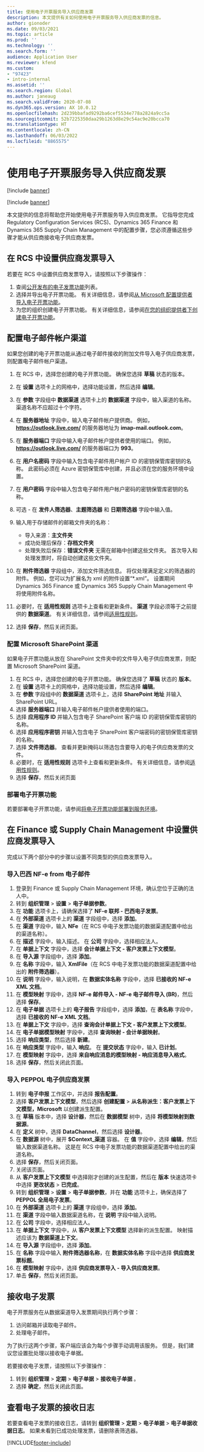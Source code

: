 ```yaml
---
title: 使用电子开票服务导入供应商发票
description: 本文提供有关如何使用电子开票服务导入供应商发票的信息。
author: gionoder
ms.date: 09/03/2021
ms.topic: article
ms.prod: ''
ms.technology: ''
ms.search.form: ''
audience: Application User
ms.reviewer: kfend
ms.custom:
- "97423"
- intro-internal
ms.assetid: ''
ms.search.region: Global
ms.author: janeaug
ms.search.validFrom: 2020-07-08
ms.dyn365.ops.version: AX 10.0.12
ms.openlocfilehash: 2d239bbafad9292ba6cef5534e778a2824a9cc5a
ms.sourcegitcommit: 52b7225350daa29b1263d8e29c54ac9e20bcca70
ms.translationtype: HT
ms.contentlocale: zh-CN
ms.lasthandoff: 06/03/2022
ms.locfileid: "8865575"
---
```

# <a name="use-the-electronic-invoicing-service-to-import-vendor-invoices"></a>使用电子开票服务导入供应商发票

[!include [banner](../includes/banner.md)]

[!include [banner](../includes/preview-banner.md)]

本文提供的信息将帮助您开始使用电子开票服务导入供应商发票。 它指导您完成 Regulatory Configuration Services (RCS)、Dynamics 365 Finance 和 Dynamics 365 Supply Chain Management 中的配置步骤，您必须遵循这些步骤才能从供应商接收电子供应商发票。

## <a name="set-up-vendor-invoice-import-in-rcs"></a>在 RCS 中设置供应商发票导入
若要在 RCS 中设置供应商发票导入，请按照以下步骤操作：

1. 查阅[公开发布的电子发票功能](e-invoicing-configuration-rcs.md#generally-available-features)列表。
2. 选择并导出电子开票功能。 有关详细信息，请参阅[从 Microsoft 配置提供者导入电子开票功能](e-invoicing-get-started.md#import-an-electronic-invoicing-feature-from-the-microsoft-configuration-provider)。
3. 为您的组织创建电子开票功能。 有关详细信息，请参阅[在您的组织提供者下创建电子开票功能](e-invoicing-get-started.md#create-an-electronic-invoicing-feature-under-your-organization-provider)。

## <a name="configure-an-email-account-channel"></a>配置电子邮件帐户渠道

如果您创建的电子开票功能从通过电子邮件接收的附加文件导入电子供应商发票，则配置电子邮件帐户渠道。

1. 在 RCS 中，选择您创建的电子开票功能。 确保您选择 **草稿** 状态的版本。
2. 在 **设置** 选项卡上的网格中，选择功能设置，然后选择 **编辑**。
3. 在 **参数** 字段组中 **数据渠道** 选项卡上的 **数据渠道** 字段中，输入渠道的名称。 渠道名称不应超过十个字符。
4. 在 **服务器地址** 字段中，输入电子邮件帐户提供商。 例如，**https://outlook.live.com/** 的服务器地址为 **imap-mail.outlook.com**。
5. 在 **服务器端口** 字段中输入电子邮件帐户提供者使用的端口。 例如，**https://outlook.live.com/** 的服务器端口为 **993**。
6. 在 **用户名密码** 字段中输入包含电子邮件用户帐户 ID 的密钥保管库密钥的名称。 此密码必须在 Azure 密钥保管库中创建，并且必须在您的服务环境中设置。 
7. 在 **用户密码** 字段中输入包含电子邮件用户帐户密码的密钥保管库密钥的名称。
8. 可选 - 在 **发件人筛选器**、**主题筛选器** 和 **日期筛选器** 字段中输入值。
9. 输入用于存储邮件的邮箱文件夹的名称：

    - 导入来源：**主文件夹**
    - 成功处理后保存：**存档文件夹**
    - 处理失败后保存：**错误文件夹** 无需在邮箱中创建这些文件夹。 首次导入和处理发票时，将自动创建这些文件夹。 
   
10. 在 **附件筛选器** 字段组中，添加文件筛选信息。 将仅处理满足定义的筛选器的附件。 例如，您可以为扩展名为 xml 的附件设置“\*.xml”。 设置期间 Dynamics 365 Finance 或 Dynamics 365 Supply Chain Management 中将使用附件名称。 
11. 必要时，在 **适用性规则** 选项卡上查看和更新条件。 **渠道** 字段必须等于之前提供的 **数据渠道**。 有关详细信息，请参阅[适用性规则](e-invoicing-configuration-rcs.md#applicability-rules)。
12. 选择 **保存**，然后关闭页面。

### <a name="configure-a-microsoft-sharepoint-channel"></a>配置 Microsoft SharePoint 渠道

如果电子开票功能从放在 SharePoint 文件夹中的文件导入电子供应商发票，则配置 Microsoft SharePoint 渠道。

1. 在 RCS 中，选择您创建的电子开票功能。 确保您选择了 **草稿** 状态的 **版本**。
2. 在 **设置** 选项卡上的网格中，选择功能设置，然后选择 **编辑**。
3. 在 **参数** 字段组中的 **数据渠道** 选项卡上，选择 **SharePoint 地址** 并输入 SharePoint URL。
4. 选择 **服务器端口** 并输入电子邮件帐户提供者使用的端口。
5. 选择 **应用程序 ID** 并输入包含电子 SharePoint 客户端 ID 的密钥保管库密钥的名称。
6. 选择 **应用程序密钥** 并输入包含电子 SharePoint 客户端密码的密钥保管库密钥的名称。
7. 选择 **文件筛选器**。 查看并更新掩码以筛选包含要导入的电子供应商发票的文件。
8. 必要时，在 **适用性规则** 选项卡上查看和更新条件。 有关详细信息，请参阅[适用性规则](e-invoicing-configuration-rcs.md#applicability-rules)。
9. 选择 **保存**，然后关闭页面

### <a name="deploy-an-electronic-invoicing-feature"></a>部署电子开票功能

若要部署电子开票功能，请参阅[将电子开票功能部署到服务环境](e-invoicing-get-started.md#deploy-the-electronic-invoicing-feature-to-service-environment)。

## <a name="set-up-vendor-invoice-import-in-finance-or-supply-chain-management"></a>在 Finance 或 Supply Chain Management 中设置供应商发票导入
完成以下两个部分中的步骤以设置不同类型的供应商发票导入。

### <a name="import-brazilian-nf-e-from-email"></a>导入巴西 NF-e from 电子邮件

1. 登录到 Finance 或 Supply Chain Management 环境，确认您位于正确的法人中。
2. 转到 **组织管理** > **设置** > **电子单据参数**。
3. 在 **功能** 选项卡上，请确保选择了 **NF-e 联邦 - 巴西电子发票**。
4. 在 **外部渠道** 选项卡上的 **渠道** 字段组中，选择 **添加**。
5. 在 **渠道** 字段中，输入 **NFe**（在 RCS 中电子发票功能的数据渠道配置中给出的渠道名称）。
6. 在 **描述** 字段中，输入描述。 在 **公司** 字段中，选择相应法人。
7. 在 **单据上下文** 字段中，选择 **会计单据上下文 - 客户发票上下文模型**。
8. 在 **导入源** 字段组中，选择 **添加**。
9. 在 **名称** 字段中，输入 **XmlFile**（在 RCS 中电子发票功能的数据渠道配置中给出的 **附件筛选器**）。
10. 在 **说明** 字段中，输入说明，在 **数据实体名称** 字段中，选择 **已接收的 NF-e XML 文档**。
11. 在 **模型映射** 字段中，选择 **NF-e 邮件导入 - NF-e 电子邮件导入 (BR)**，然后选择 **保存**。
12. 在 **电子单据** 选项卡上的 **电子报告** 字段组中，选择 **添加**，在 **表名称** 字段中，选择 **已接收的 NF-e XML 文档**。
13. 在 **单据上下文** 字段中，选择 **查询会计单据上下文 - 客户发票上下文模型**。
14. 在 **电子单据模型映射** 字段中，选择 **查询映射 - 会计单据映射**。
15. 选择 **响应类型**，然后选择 **新建**。
16. 在 **响应类型** 字段中，输入 **响应**。 在 **提交状态** 字段中，输入 **已计划**。
17. 在 **模型映射** 字段中，选择 **来自响应消息的模型映射 - 响应消息导入格式**。
18. 选择 **保存**，然后关闭此页面。

### <a name="import-peppol-electronic-vendor-invoices"></a>导入 PEPPOL 电子供应商发票

1. 转到 **电子申报** 工作区中，并选择 **报告配置**。
2. 选择 **客户发票上下文模型**，然后选择 **创建配置** > **从名称派生：客户发票上下文模型，Microsoft** 以创建派生配置。
3. 在 **草稿** 版本中，选择 **设计器**，然后在 **数据模型** 树中，选择 **将模型映射到数据源**。
4. 在 **定义** 树中，选择 **DataChannel**，然后选择 **设计器**。
5. 在 **数据源** 树中，展开 **$Context\_渠道** 容器。 在 **值** 字段中，选择 **编辑**，然后输入数据渠道名称。 这是在 RCS 中电子发票功能的数据渠道配置中给出的渠道名称。 
7. 选择 **保存**，然后关闭页面。
8. 关闭该页面。
9. 从 **客户发票上下文模型** 中选择刚才创建的派生配置，然后在 **版本** 快速选项卡中选择 **更改状态** > **已完成**。
10. 转到 **组织管理** > **设置** > **电子单据参数**，并在 **功能** 选项卡上，确保选择了 **PEPPOL 全局电子发票**。 
11. 在 **外部渠道** 选项卡上的 **渠道** 字段组中，选择 **添加**。
12. 在 **渠道** 字段中输入数据渠道名称，在 **说明** 字段中输入说明。
13. 在 **公司** 字段中，选择相应法人。 
14. 在 **单据上下文** 字段中，从 **客户发票上下文模型** 选择新的派生配置。 映射描述应该为 **数据渠道上下文**。
15. 在 **导入源** 字段组中，选择 **添加**。
16. 在 **名称** 字段中输入 **附件筛选器名称**，在 **数据实体名称** 字段中选择 **供应商发票标题**。
17. 在 **模型映射** 字段中，选择 **供应商发票导入 - 导入供应商发票**。
18. 单击 **保存**，然后关闭页面。


## <a name="receive-electronic-invoices"></a>接收电子发票

电子开票服务在从数据渠道导入发票期间执行两个步骤：

1. 访问邮箱并读取电子邮件。
2. 处理电子邮件。 
    
为了执行这两个步骤，客户端应该会为每个步骤手动调用该服务。 但是，我们建议您设置批处理以接收电子单据。

若要接收电子发票，请按照以下步骤操作：

1. 转到 **组织管理** > **定期** > **电子单据** > **接收电子单据** 。
2. 选择 **确定**，然后关闭此页面。


## <a name="view-receive-logs-for-electronic-invoices"></a>查看电子发票的接收日志

若要查看电子发票的接收日志，请转到 **组织管理** > **定期** > **电子单据** > **电子单据收据日志**。
如果未看到已成功处理发票，请删除表筛选器。


[!INCLUDE[footer-include](../../includes/footer-banner.md)]
